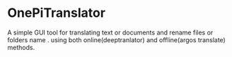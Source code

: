 # OnePiTranslator
 A simple GUI tool for translating text or documents and rename files or folders name . using both online(deeptranlator) and offline(argos translate) methods.

